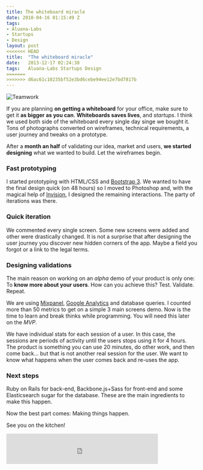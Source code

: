 ```yaml
---
title: The whiteboard miracle
date: 2018-04-16 01:15:49 Z
tags:
- Aluana-Labs
- Startups
- Design
layout: post
<<<<<<< HEAD
title:  "The whiteboard miracle"
date:   2013-12-17 02:24:38
tags:   Aluana-Labs Startups Design
=======
>>>>>>> d6ac61c10235bf52e3bd6cebe94ee12e7bd7817b
---
```


![Teamwork](http://f.cl.ly/items/370J343S3A063a401Z33/office-bg.jpg)

If you are planning **on getting a whiteboard** for your office, make sure to get it **as bigger as you can**. **Whiteboards saves lives**, and *startups*. I think we used both side of the whiteboard every single day singe we bought it. Tons of photographs converted on wireframes, technical requirements, a user journey and tweaks on a prototype.

After a **month an half** of validating our idea, market and users, **we started designing** what we wanted to build. Let the wireframes begin.


### Fast prototyping

I started prototyping with HTML/CSS and [Bootstrap 3](http://getbootstrap.com/). We wanted to have the final design quick (on 48 hours) so I moved to Photoshop and, with the magical help of [Invision](http://www.invisionapp.com/), I designed the remaining interactions. The party of iterations was there.

### Quick iteration

We commented every single screen. Some new screens were added and other were drastically changed. It is not a surprise that after designing the user journey you discover new hidden corners of the app. Maybe a field you forgot or a link to the legal terms.

### Designing validations

The main reason on working on an *alpha* demo of your product is only one: To **know more about your users**. How can you achieve this? Test. Validate. Repeat.

We are using [Mixpanel](www.mixpanel.com), [Google Analytics](http://www.google.com/analytics/) and database queries. I counted more than 50 metrics to get on a simple 3 main screens demo. Now is the time to learn and break thinks while programming. You will need this later on the *MVP*.

We have individual stats for each session of a user. In this case, the sessions are periods of activity until the users stops using it for 4 hours. The product is something you can use 20 minutes, do other work, and then come back... but that is not another real session for the user. We want to know what happens when the user comes back and re-uses the app.

### Next steps

Ruby on Rails for back-end, Backbone.js+Sass for front-end and some Elasticsearch sugar for the database. These are the main ingredients to make this happen.

Now the best part comes: Making things happen.

See you on the kitchen!


<iframe width="400" height="80" src="https://rd.io/i/QWQ1izddQzWY/" frameborder="0"></iframe>

